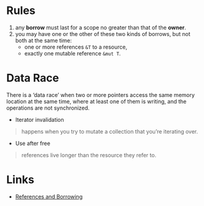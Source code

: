 # Rules
1. any **borrow** must last for a scope no greater than that of the **owner**.
1. you may have one or the other of these two kinds of borrows, but not both at the same time:
    - one or more references `&T` to a resource,
    - exactly one mutable reference `&mut T`.

# Data Race
There is a ‘data race’ when two or more pointers access the same memory location at the same time, where at least one of them is writing, and the operations are not synchronized.

- Iterator invalidation
> happens when you try to mutate a collection that you’re iterating over. 

- Use after free
> references live longer than the resource they refer to.

# Links
- [References and Borrowing](https://doc.rust-lang.org/1.5.0/book/references-and-borrowing.html)